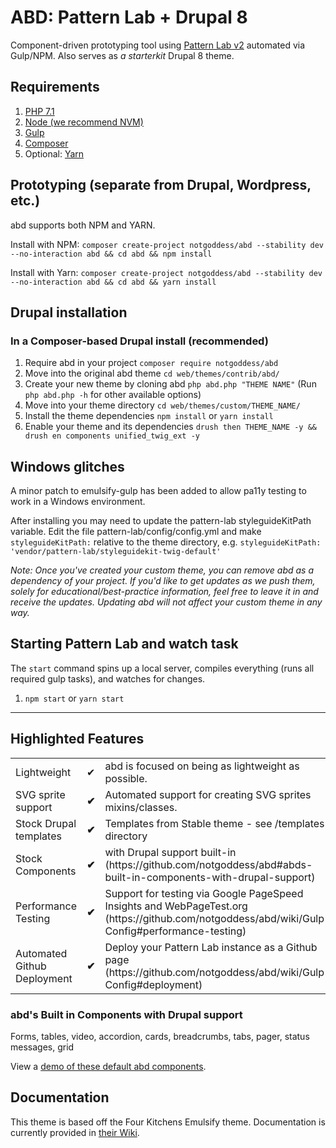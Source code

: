 # ABD: Pattern Lab + Drupal 8

Component-driven prototyping tool using [Pattern Lab v2](http://patternlab.io/) automated via Gulp/NPM. Also serves as _a starterkit_ Drupal 8 theme.

## Requirements

1.  [PHP 7.1](http://www.php.net/)
2.  [Node (we recommend NVM)](https://github.com/creationix/nvm)
3.  [Gulp](http://gulpjs.com/)
4.  [Composer](https://getcomposer.org/)
5.  Optional: [Yarn](https://github.com/yarnpkg/yarn)

## Prototyping (separate from Drupal, Wordpress, etc.)

abd supports both NPM and YARN.

Install with NPM:
`composer create-project notgoddess/abd --stability dev --no-interaction abd && cd abd && npm install`

Install with Yarn:
`composer create-project notgoddess/abd --stability dev --no-interaction abd && cd abd && yarn install`

## Drupal installation

### In a Composer-based Drupal install (recommended)

1. Require abd in your project `composer require notgoddess/abd`
2. Move into the original abd theme `cd web/themes/contrib/abd/`
3. Create your new theme by cloning abd `php abd.php "THEME NAME"` (Run `php abd.php -h` for other available options)
4. Move into your theme directory `cd web/themes/custom/THEME_NAME/`
5. Install the theme dependencies `npm install` or `yarn install`
6. Enable your theme and its dependencies `drush then THEME_NAME -y && drush en components unified_twig_ext -y`


## Windows glitches
A minor patch to emulsify-gulp has been added to allow pa11y testing to work in a Windows environment.

After installing you may need to update the pattern-lab styleguideKitPath variable.
Edit the file pattern-lab/config/config.yml and make `styleguideKitPath:` relative to the theme directory, e.g. `styleguideKitPath: 'vendor/pattern-lab/styleguidekit-twig-default'`

_Note: Once you've created your custom theme, you can remove abd as a dependency of your project. If you'd like to get updates as we push them, solely for educational/best-practice information, feel free to leave it in and receive the updates. Updating abd will not affect your custom theme in any way._

## Starting Pattern Lab and watch task

The `start` command spins up a local server, compiles everything (runs all required gulp tasks), and watches for changes.

1.  `npm start` or `yarn start`

---

## Highlighted Features

<table><tbody>
<tr><td>Lightweight</td><td>✔</td><td>abd is focused on being as lightweight as possible.</td></tr>
<tr><td>SVG sprite support </td><td><strong>✔</strong></td><td>Automated support for creating SVG sprites mixins/classes.</td></tr>
<tr><td>Stock Drupal templates </td><td><strong>✔</strong></td><td>Templates from Stable theme - see /templates directory</td></tr>
<tr><td>Stock Components </td><td><strong>✔</strong></td><td>with Drupal support built-in (https://github.com/notgoddess/abd#abds-built-in-components-with-drupal-support)</td></tr>
<tr><td>Performance Testing </td><td><strong>✔</strong></td><td>Support for testing via Google PageSpeed Insights and WebPageTest.org (https://github.com/notgoddess/abd/wiki/Gulp-Config#performance-testing)</td></tr>
<tr><td>Automated Github Deployment </td><td><strong>✔</strong></td><td>Deploy your Pattern Lab instance as a Github page (https://github.com/notgoddess/abd/wiki/Gulp-Config#deployment)</td></tr>
</tbody></table>

<h3 id="components">abd's Built in Components with Drupal support</h3>
Forms, tables, video, accordion, cards, breadcrumbs, tabs, pager, status messages, grid

View a [demo of these default abd components](https://notgoddess.github.io/abd/pattern-lab/public/).

## Documentation

This theme is based off the Four Kitchens Emulsify theme.  Documentation is currently provided in [their Wiki](https://github.com/fourkitches/emulsify/wiki).
